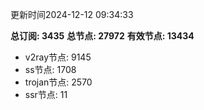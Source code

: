 更新时间2024-12-12 09:34:33

**总订阅: 3435**
**总节点: 27972**
**有效节点: 13434**
- v2ray节点: 9145
- ss节点: 1708
- trojan节点: 2570
- ssr节点: 11
